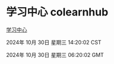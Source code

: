 # 学习中心 colearnhub
[学习中心](http://219.139.197.74:56308/colearnhub/)

2024年 10月 30日 星期三 14:20:02 CST

2024年 10月 30日 星期三 06:20:02 GMT
